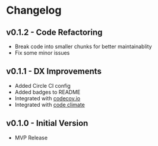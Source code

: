 # Changelog

## v0.1.2 - Code Refactoring

- Break code into smaller chunks for better maintainablity
- Fix some minor issues

## v0.1.1 - DX Improvements

- Added Circle CI config
- Added badges to README
- Integrated with [codecov.io](https://codecov.io/)
- Integrated with [code climate](https://codeclimate.com/)

## v0.1.0 - Initial Version

- MVP Release
